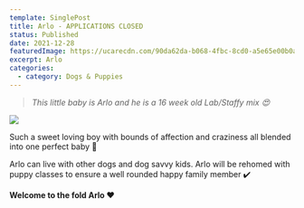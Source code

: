 ```yaml
---
template: SinglePost
title: Arlo - APPLICATIONS CLOSED
status: Published
date: 2021-12-28
featuredImage: https://ucarecdn.com/90da62da-b068-4fbc-8cd0-a5e65e00b0ae/-/crop/2041x1243/0,99/-/preview/
excerpt: Arlo
categories:
  - category: Dogs & Puppies
---
```

> *This little baby is Arlo and he is a 16 week old Lab/Staffy mix 😍*

![](https://ucarecdn.com/e7e5508e-c611-4dfd-b205-a771b555fd20/)


Such a sweet loving boy with bounds of affection and craziness all blended into one perfect baby 🐶


Arlo can live with other dogs and dog savvy kids. Arlo will be rehomed with puppy classes to ensure a well rounded happy family member ✔️


**Welcome to the fold Arlo ❤️**